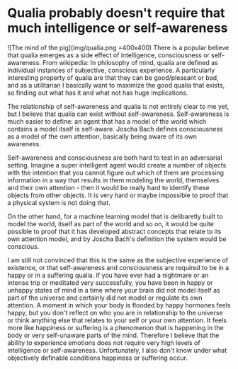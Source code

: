 # Qualia probably doesn't require that much intelligence or self-awareness
![The mind of the pig](img/qualia.png =400x400)
There is a popular believe that qualia emerges as a side effect of intelligence, consciousness or self-awareness.
From wikipedia: In philosophy of mind, qualia are defined as individual instances of subjective, conscious experience.
A particularly interesting property of qualia are that they can be good/pleasant or bad, and as a utilitarian I basically want to maximize the good qualia that exists, so finding out what has it and what not has huge implications.

The relationship of self-awareness and qualia is not entirely clear to me yet, but I believe that qualia can exist without self-awareness.
Self-awareness is much easier to define: an agent that has a model of the world which contains a model itself is self-aware. Joscha Bach defines consciousness as a model of the own attention, basically being aware of its own awareness.

Self-awareness and consciousness are both hard to test in an adversarial setting.
Imagine a super intelligent agent would create a number of objects with the intention that you cannot figure out which of them are processing information in a way that results in them modeling the world, themselves and their own attention - then it would be really hard to identify these objects from other objects.
It is very hard or maybe impossible to proof that a physical system is not doing that.

On the other hand, for a machine learning model that is delibaretly built to model the world, itself as part of the world and so on, it would be quite possible to proof that it has developed abstract concepts that relate to its own attention model, and by Joscha Bach's definition the system would be conscious.

I am still not convinced that this is the same as the subjective experience of existence, or that self-awareness and consciousness are required to be in a happy or in a suffering qualia.
If you have ever had a nightmare or an intense trip or meditated very successfully, you have been in happy or unhappy states of mind in a time where your brain did not model itself as part of the universe and certainly did not model or regulate its own attention. A moment in which your body is flooded by happy hormones feels happy, but you don't reflect on who you are in relationship to the universe or think anything else that relates to your self or your own attention. It feels more like happiness or suffering is a phenomenon that is happening in the body or very self-unaware parts of the mind.
Therefore I believe that the ability to experience emotions does not require very high levels of intelligence or self-awareness. Unfortunately, I also don't know under what objectively definable conditions happiness or suffering occur.
